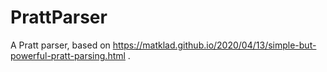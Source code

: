 # PrattParser

A Pratt parser, based on https://matklad.github.io/2020/04/13/simple-but-powerful-pratt-parsing.html .
